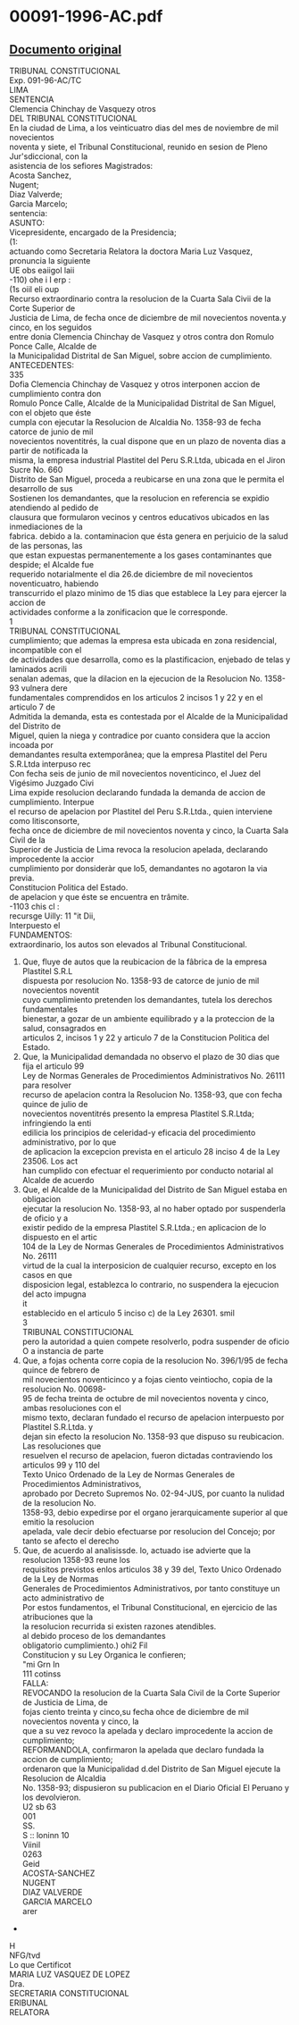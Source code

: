 
00091-1996-AC.pdf
=================
  
[Documento original](https://tc.gob.pe/jurisprudencia/1997/00091-1996-AC.pdf)  
---  
TRIBUNAL CONSTITUCIONAL  
Exp. 091-96-AC/TC  
LIMA  
SENTENCIA  
Clemencia Chinchay de Vasquezy otros  
DEL TRIBUNAL CONSTITUCIONAL  
En la ciudad de Lima, a los veinticuatro dias del mes de noviembre de mil novecientos  
noventa y siete, el Tribunal Constitucional, reunido en sesion de Pleno Jur'sdiccional, con la  
asistencia de los sefiores Magistrados:  
Acosta Sanchez,  
Nugent;  
Diaz Valverde;  
Garcia Marcelo;  
sentencia:  
ASUNTO:  
Vicepresidente, encargado de la Presidencia;  
(1:  
actuando como Secretaria Relatora la doctora Maria Luz Vasquez, pronuncia la siguiente  
UE obs eaiigol laii  
-110) ohe i I erp :  
(1s oiil eli oup  
Recurso extraordinario contra la resolucion de la Cuarta Sala Civii de la Corte Superior de  
Justicia de Lima, de fecha once de diciembre de mil novecientos noventa.y cinco, en los seguidos  
entre donia Clemencia Chinchay de Vasquez y otros contra don Romulo Ponce Calle, Alcalde de  
la Municipalidad Distrital de San Miguel, sobre accion de cumplimiento.  
ANTECEDENTES:  
335  
Dofia Clemencia Chinchay de Vasquez y otros interponen accion de cumplimiento contra don  
Romulo Ponce Calle, Alcalde de la Municipalidad Distrital de San Miguel, con el objeto que éste  
cumpla con ejecutar la Resolucion de Alcaldia No. 1358-93 de fecha catorce de junio de mil  
novecientos noventitrés, la cual dispone que en un plazo de noventa dias a partir de notificada la  
misma, la empresa industrial Plastitel del Peru S.R.Ltda, ubicada en el Jiron Sucre No. 660  
Distrito de San Miguel, proceda a reubicarse en una zona que le permita el desarrollo de sus  
Sostienen los demandantes, que la resolucion en referencia se expidio atendiendo al pedido de  
clausura que formularon vecinos y centros educativos ubicados en las inmediaciones de la  
fabrica. debido a la. contaminacion que ésta genera en perjuicio de la salud de las personas, las  
que estan expuestas permanentemente a los gases contaminantes que despide; el Alcalde fue  
requerido notarialmente el dia 26.de diciembre de mil novecientos noventicuatro, habiendo  
transcurrido el plazo minimo de 15 dias que establece la Ley para ejercer la accion de  
actividades conforme a la zonificacion que le corresponde.  
1  
TRIBUNAL CONSTITUCIONAL  
cumplimiento; que ademas la empresa esta ubicada en zona residencial, incompatible con el  
de actividades que desarrolla, como es la plastificacion, enjebado de telas y laminados acrili  
senalan ademas, que la dilacion en la ejecucion de la Resolucion No. 1358-93 vulnera dere  
fundamentales comprendidos en los articulos 2 incisos 1 y 22 y en el articulo 7 de  
Admitida la demanda, esta es contestada por el Alcalde de la Municipalidad del Distrito de  
Miguel, quien la niega y contradice por cuanto considera que la accion incoada por  
demandantes resulta extemporânea; que la empresa Plastitel del Peru S.R.Ltda interpuso rec  
Con fecha seis de junio de mil novecientos noventicinco, el Juez del Vigésimo Juzgado Civi  
Lima expide resolucion declarando fundada la demanda de accion de cumplimiento. Interpue  
el recurso de apelacion por Plastitel del Peru S.R.Ltda., quien interviene como litisconsorte,  
fecha once de diciembre de mil novecientos noventa y cinco, la Cuarta Sala Civil de la  
Superior de Justicia de Lima revoca la resolucion apelada, declarando improcedente la accior  
cumplimiento por donsideràr que lo5, demandantes no agotaron la via previa.  
Constitucion Politica del Estado.  
de apelacion y que éste se encuentra en trâmite.  
-1103 chis cl :  
recursge Uilly: 11 "it Dii,  
Interpuesto el  
FUNDAMENTOS:  
extraordinario, los autos son elevados al Tribunal Constitucional.  
1. Que, fluye de autos que la reubicacion de la fâbrica de la empresa Plastitel S.R.L  
dispuesta por resolucion No. 1358-93 de catorce de junio de mil novecientos noventit  
cuyo cumplimiento pretenden los demandantes, tutela los derechos fundamentales  
bienestar, a gozar de un ambiente equilibrado y a la proteccion de la salud, consagrados en  
articulos 2, incisos 1 y 22 y articulo 7 de la Constitucion Politica del Estado.  
2. Que, la Municipalidad demandada no observo el plazo de 30 dias que fija el articulo 99  
Ley de Normas Generales de Procedimientos Administrativos No. 26111 para resolver  
recurso de apelacion contra la Resolucion No. 1358-93, que con fecha quince de julio de  
novecientos noventitrés presento la empresa Plastitel S.R.Ltda; infringiendo la enti  
edilicia los principios de celeridad-y eficacia del procedimiento administrativo, por lo que  
de aplicacion la excepcion prevista en el articulo 28 inciso 4 de la Ley 23506. Los act  
han cumplido con efectuar el requerimiento por conducto notarial al Alcalde de acuerdo  
3. Que, el Alcalde de la Municipalidad del Distrito de San Miguel estaba en obligacion  
ejecutar la resolucion No. 1358-93, al no haber optado por suspenderla de oficio y a  
existir pedido de la empresa Plastitel S.R.Ltda.; en aplicacion de lo dispuesto en el artic  
104 de la Ley de Normas Generales de Procedimientos Administrativos No. 26111  
virtud de la cual la interposicion de cualquier recurso, excepto en los casos en que  
disposicion legal, establezca lo contrario, no suspendera la ejecucion del acto impugna  
it  
establecido en el articulo 5 inciso c) de la Ley 26301. smil  
3  
TRIBUNAL CONSTITUCIONAL  
pero la autoridad a quien compete resolverlo, podra suspender de oficio O a instancia de parte  
4. Que, a fojas ochenta corre copia de la resolucion No. 396/1/95 de fecha quince de febrero de  
mil novecientos noventicinco y a fojas ciento veintiocho, copia de la resolucion No. 00698-  
95 de fecha treinta de octubre de mil novecientos noventa y cinco, ambas resoluciones con el  
mismo texto, declaran fundado el recurso de apelacion interpuesto por Plastitel S.R.Ltda. y  
dejan sin efecto la resolucion No. 1358-93 que dispuso su reubicacion. Las resoluciones que  
resuelven el recurso de apelacion, fueron dictadas contraviendo los articulos 99 y 110 del  
Texto Unico Ordenado de la Ley de Normas Generales de Procedimientos Administrativos,  
aprobado por Decreto Supremos No. 02-94-JUS, por cuanto la nulidad de la resolucion No.  
1358-93, debio expedirse por el organo jerarquicamente superior al que emitio la resolucion  
apelada, vale decir debio efectuarse por resolucion del Concejo; por tanto se afecto el derecho  
5. Que, de acuerdo al analisissde. lo, actuado ise advierte que la resolucion 1358-93 reune los  
requisitos previstos enlos articulos 38 y 39 del, Texto Unico Ordenado de la Ley de Normas  
Generales de Procedimientos Administrativos, por tanto constituye un acto administrativo de  
Por estos fundamentos, el Tribunal Constitucional, en ejercicio de las atribuciones que la  
la resolucion recurrida si existen razones atendibles.  
al debido proceso de los demandantes  
obligatorio cumplimiento.) ohi2 Fil  
Constitucion y su Ley Organica le confieren;  
"mi Grn In  
111 cotinss  
FALLA:  
REVOCANDO la resolucion de la Cuarta Sala Civil de la Corte Superior de Justicia de Lima, de  
fojas ciento treinta y cinco,su fecha ohce de diciembre de mil novecientos noventa y cinco, la  
que a su vez revoco la apelada y declaro improcedente la accion de cumplimiento;  
REFORMANDOLA, confirmaron la apelada que declaro fundada la accion de cumplimiento;  
ordenaron que la Municipalidad d.del Distrito de San Miguel ejecute la Resolucion de Alcaldia  
No. 1358-93; dispusieron su publicacion en el Diario Oficial El Peruano y los devolvieron.  
U2 sb 63  
001  
SS.  
S  :: loninn 10  
Viinil  
0263  
Geid  
ACOSTA-SANCHEZ  
NUGENT  
DIAZ VALVERDE  
GARCIA MARCELO  
arer  
*  
H  
NFG/tvd  
Lo que Certificot  
MARIA LUZ VASQUEZ DE LOPEZ  
Dra.  
SECRETARIA CONSTITUCIONAL  
ERIBUNAL  
RELATORA